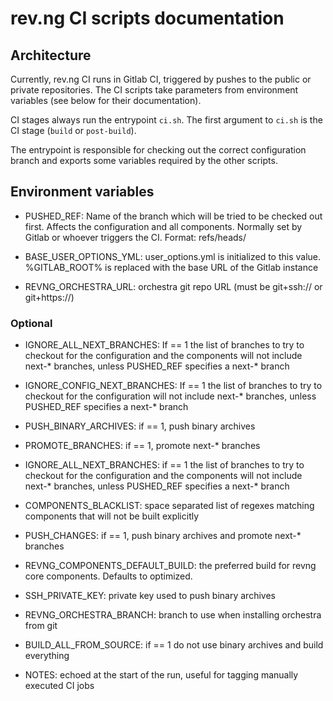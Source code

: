 # rev.ng CI scripts documentation

## Architecture

Currently, rev.ng CI runs in Gitlab CI, triggered by pushes to the public or private repositories.
The CI scripts take parameters from environment variables (see below for their documentation).
 
CI stages always run the entrypoint `ci.sh`. The first argument to `ci.sh` is the CI stage (`build` or `post-build`).

The entrypoint is responsible for checking out the correct configuration branch and exports some variables required by
the other scripts.

## Environment variables

- PUSHED_REF: Name of the branch which will be tried to be checked out first. Affects the configuration and all 
  components. Normally set by Gitlab or whoever triggers the CI.
  Format: refs/heads/<branchname>
  
- BASE_USER_OPTIONS_YML: user_options.yml is initialized to this value. %GITLAB_ROOT% is replaced with the base URL of 
  the Gitlab instance
  
- REVNG_ORCHESTRA_URL: orchestra git repo URL (must be git+ssh:// or git+https://)
  
### Optional
  
- IGNORE_ALL_NEXT_BRANCHES: If == 1 the list of branches to try to checkout for the configuration and the components
  will not include next-* branches, unless PUSHED_REF specifies a next-* branch
  
- IGNORE_CONFIG_NEXT_BRANCHES: If == 1 the list of branches to try to checkout for the configuration will not include 
  next-* branches, unless PUSHED_REF specifies a next-* branch
  
- PUSH_BINARY_ARCHIVES: if == 1, push binary archives
  
- PROMOTE_BRANCHES: if == 1, promote next-* branches
  
- IGNORE_ALL_NEXT_BRANCHES: if == 1 the list of branches to try to checkout for the configuration and the 
  components will not include next-* branches, unless PUSHED_REF specifies a next-* branch
  
- COMPONENTS_BLACKLIST: space separated list of regexes matching components that will not be built explicitly
- PUSH_CHANGES: if == 1, push binary archives and promote next-* branches
- REVNG_COMPONENTS_DEFAULT_BUILD: the preferred build for revng core components. Defaults to optimized.
- SSH_PRIVATE_KEY: private key used to push binary archives
- REVNG_ORCHESTRA_BRANCH: branch to use when installing orchestra from git
- BUILD_ALL_FROM_SOURCE: if == 1 do not use binary archives and build everything
- NOTES: echoed at the start of the run, useful for tagging manually executed CI jobs
